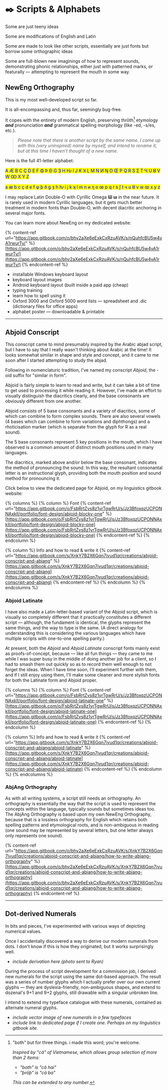 # ✒️ Scripts & Alphabets

Some are just teeny ideas

Some are modifications of English and Latin

Some are made to look like other scripts, essentially are just fonts but borrow some orthographic ideas

Some are full-blown new imaginings of how to represent sounds, demonstrating phonic relationships, either just with patterned marks, or featurally — attempting to represent the mouth in some way.

## NewEng Orthography

This is my most well-developed script so far.

It is all-encompassing and, thus far, seemingly bug-free.

It copes with the entirety of modern English, preserving thrōth[^1] etymology _**and**_ pronunciation _**and**_ grammatical spelling morphology (like -ed, -s/es, etc.).

> _Please note that there is another script by the same name. I came up with this (very uninspired) name by myself, and intend to rename it, but at this time I haven't thought of a new name._

Here is the full 41-letter alphabet:

<mark style="color:blue;">A Æ B C Ç D E F Φ Þ Đ G Ȝ H Ƕ I J K Ʞ L M N И Ŋ O Œ P Q R S Ʃ T Ч U Ȣ V W Ꝏ X Y Z</mark>

<mark style="color:blue;">a æ b c ç d e f φ þ ð g ȝ h ƕ i j k ʞ l m n и ŋ o œ p q r s ʃ t ч u ȣ v w ꝏ x y z</mark>

I may replace Latin Double-O with Cyrillic Omega **Ѡ ѡ** in the near future. It is rarely used in modern Cyrillic languages, but it gets much better treatment in modern fonts than Double-O, with decent diacritic anchoring in several major fonts.

You can learn more about NewEng on my dedicated website:

{% content-ref url="https://app.gitbook.com/o/bhv2aXe6eExkCxRzuAVK/s/nQuhfcBU5w4vA1rwurTv/" %}
[https://app.gitbook.com/o/bhv2aXe6eExkCxRzuAVK/s/nQuhfcBU5w4vA1rwurTv/](https://app.gitbook.com/o/bhv2aXe6eExkCxRzuAVK/s/nQuhfcBU5w4vA1rwurTv/)
{% endcontent-ref %}

* installable Windows keyboard layout
* keyboard layout images
* Android keyboard layout (built inside a paid app (cheap)
* typing training
* learn how to spell using it
* Oxford 3000 and Oxford 5000 word lists — spreadsheet and .dic (dictionary files for office apps)
* alphabet poster — downloadable & printable

&#x20;

***

&#x20;

## Abjoid Conscript

This conscript came to mind presumably inspired by the Arabic abjad script, but I have to say that I really wasn't thinking about Arabic at the time! It looks somewhat similar in shape and style and concept, and it came to me soon after I started attempting to study the abjad.

Following in nomenclaturic tradition, I've named my conscript _Abjoid_, the -oid suffix for "similar in form".

Abjoid is fairly simple to learn to read and write, but it can take a bit of time to get used to processing it while reading it. However, I've made an effort to visually distinguish the diacritics clearly, and the base consonants are obviously different from one another.

Abjoid consists of 5 base consonants and a variety of diacritics, some of which can combine to form complex sounds. There are also several vowels (4 bases which can combine to form variations and diphthongs) and a rhoticisation marker (which is separate from the glyph for R as a real sound).

The 5 base consonants represent 5 key positions in the mouth, which I have observed is a common amount of distinct mouth positions used in many languages.

The diacritics, marked above and/or below the base consonant, indicates the method of pronouncing the sound. In this way, the resultant consonantal letter is an instructional glyph, providing both the mouth position and sound method for pronouncing it.

Click below to view the dedicated page for Abjoid, on my linguistics gitbook website:

{% columns %}
{% column %}
Font
{% content-ref url="https://app.gitbook.com/o/FsbRrtZvs8z1yrTgwRrU/s/Jz3BfoxqzUCPONNAxkIl/portfolio/font-design/abjoid-blocky-one" %}
[https://app.gitbook.com/o/FsbRrtZvs8z1yrTgwRrU/s/Jz3BfoxqzUCPONNAxkIl/portfolio/font-design/abjoid-blocky-one](https://app.gitbook.com/o/FsbRrtZvs8z1yrTgwRrU/s/Jz3BfoxqzUCPONNAxkIl/portfolio/font-design/abjoid-blocky-one)
{% endcontent-ref %}
{% endcolumn %}

{% column %}
Info and how to read & write it
{% content-ref url="https://app.gitbook.com/s/XnkY7B2X6Gqn7ivud1qr/creations/abjoid-conscript-and-abjang" %}
[https://app.gitbook.com/s/XnkY7B2X6Gqn7ivud1qr/creations/abjoid-conscript-and-abjang](https://app.gitbook.com/s/XnkY7B2X6Gqn7ivud1qr/creations/abjoid-conscript-and-abjang)
{% endcontent-ref %}
{% endcolumn %}
{% endcolumns %}

### Abjoid Latinate

I have also made a Latin-letter-based variant of the Abjoid script, which is visually so completely different that it practically constitutes a different script — although, the fundament is identical, the glyphs represent the same things, and the way to type is the same. (A direct analogy for understanding this is considering the various languages which have multiple scripts with one-to-one spelling parity.)

At present, both the _Abjoid_ and _Abjoid Latinate_ conscript fonts mainly exist as proofs-of-concept, because — like all fun things — they came to me while I was super busy in the middle of doing another job for a client, so I had to smash them out quickly so as to record them well enough to not forget the ideas. When I have time soon, I'll experiment further with them, and if I still enjoy using them, I'll make some cleaner and more stylish fonts for both the Latinate form and Abjoid proper.

{% columns %}
{% column %}
Font
{% content-ref url="https://app.gitbook.com/o/FsbRrtZvs8z1yrTgwRrU/s/Jz3BfoxqzUCPONNAxkIl/portfolio/font-design/abjoid-latinate-one" %}
[https://app.gitbook.com/o/FsbRrtZvs8z1yrTgwRrU/s/Jz3BfoxqzUCPONNAxkIl/portfolio/font-design/abjoid-latinate-one](https://app.gitbook.com/o/FsbRrtZvs8z1yrTgwRrU/s/Jz3BfoxqzUCPONNAxkIl/portfolio/font-design/abjoid-latinate-one)
{% endcontent-ref %}
{% endcolumn %}

{% column %}
Info and how to read & write it
{% content-ref url="https://app.gitbook.com/s/XnkY7B2X6Gqn7ivud1qr/creations/abjoid-conscript-and-abjang/abjoid-latinate" %}
[https://app.gitbook.com/s/XnkY7B2X6Gqn7ivud1qr/creations/abjoid-conscript-and-abjang/abjoid-latinate](https://app.gitbook.com/s/XnkY7B2X6Gqn7ivud1qr/creations/abjoid-conscript-and-abjang/abjoid-latinate)
{% endcontent-ref %}
{% endcolumn %}
{% endcolumns %}

### AbjAng Orthography

As with all writing systems, a script still needs an orthography. An orthography is essentially the way that the script is used to represent the concepts within the language, typically sounds but sometimes ideas too. The AbjAng Orthography is based upon my own NewEng Orthography, because that is a lossless orthography for English which retains both spelling patterns and etymological roots, and is non-ambiguous in reading (one sound may be represented by several letters, but one letter always only represents one sound).

{% content-ref url="https://app.gitbook.com/o/bhv2aXe6eExkCxRzuAVK/s/XnkY7B2X6Gqn7ivud1qr/creations/abjoid-conscript-and-abjang/how-to-write-abjang-orthography" %}
[https://app.gitbook.com/o/bhv2aXe6eExkCxRzuAVK/s/XnkY7B2X6Gqn7ivud1qr/creations/abjoid-conscript-and-abjang/how-to-write-abjang-orthography](https://app.gitbook.com/o/bhv2aXe6eExkCxRzuAVK/s/XnkY7B2X6Gqn7ivud1qr/creations/abjoid-conscript-and-abjang/how-to-write-abjang-orthography)
{% endcontent-ref %}

&#x20;

***

&#x20;

## Dot-derived Numerals

In bits and pieces, I've experimented with various ways of depicting numerical values.

Once I accidentally discovered a way to derive our modern numerals from dots. I don't know if this is how they originated, but it works surprisingly well.

* _include derivation here (photo sent to Ryan)_

During the process of script development for a commission job, I derived new numerals for the script using the same dot-based approach. The result was a series of number glyphs which I actually prefer over our own current glyphs — they are dyslexia-friendly, non-ambiguous shapes, and extend to dozenal's 9+1 and 9+2 glyphs, still drawable with a singular unbroken line.

I intend to extend my typeface catalogue with these numerals, contained as alternate numeral glyphs.

* _include vector image of new numerals in a few typefaces_
* _include link to dedicated page if I create one. Perhaps on my linguistics gitbook site._

[^1]: "both" but for three things. i made this word; you're welcome.

    _Inspired by "cả" of Vietnamese, which allows group selection of more than 2 items:_

    * _"both" is "cả hai"_
    * _"þrōþ" is "cả ba"_

    _This can be extended to any number._
